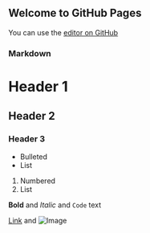 ## Welcome to GitHub Pages

You can use the [editor on GitHub](https://github.com/adityaknegi/hackerrank_solution_Cracking_the_Coding_Interview_ChalengeS/edit/master/index.md)



### Markdown


# Header 1
## Header 2
### Header 3

- Bulleted
- List

1. Numbered
2. List

**Bold** and _Italic_ and `Code` text

[Link](url) and ![Image](src)
```
